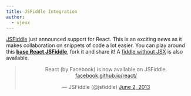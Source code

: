 ```yaml
---
title: JSFiddle Integration
author:
  - vjeux
---
```


[JSFiddle](https://jsfiddle.net) just announced support for React. This is an exciting news as it makes collaboration on snippets of code a lot easier. You can play around this **[base React JSFiddle](http://jsfiddle.net/vjeux/kb3gN/)**, fork it and share it! A [fiddle without JSX](http://jsfiddle.net/vjeux/VkebS/) is also available.

<blockquote class="twitter-tweet" align="center"><p>React (by Facebook) is now available on JSFiddle. <a href="http://t.co/wNQf9JPv5u" title="http://facebook.github.io/react/">facebook.github.io/react/</a></p>&mdash; JSFiddle (@jsfiddle) <a href="https://twitter.com/jsfiddle/status/341114115781177344">June 2, 2013</a></blockquote>
